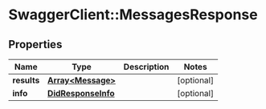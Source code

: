 # SwaggerClient::MessagesResponse

## Properties
Name | Type | Description | Notes
------------ | ------------- | ------------- | -------------
**results** | [**Array&lt;Message&gt;**](Message.md) |  | [optional] 
**info** | [**DidResponseInfo**](DidResponseInfo.md) |  | [optional] 


